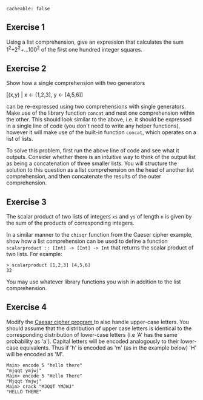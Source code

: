 ```
cacheable: false
```


## Exercise 1

Using a list comprehension, give an expression that calculates the sum
1<sup>2</sup>+2<sup>2</sup>+...100<sup>2</sup> of the first one hundred integer squares.

## Exercise 2

Show how a single comprehension with two generators

[(x,y) | x <- [1,2,3], y <- [4,5,6]]

can be re-expressed using two comprehensions with single generators. Make use of the library function `concat` and nest one comprehension within the other. This should look similar to the above, i.e. it should be expressed in a single line of code (you don't need to write any helper functions), however it will make use of the built-in function `concat`, which operates on a list of lists.

To solve this problem, first run the above line of code and see what it outputs. Consider whether there is an intuitive way to think of the output list as being a concatenation of three smaller lists. You will structure the solution to this question as a list comprehension on the head of another list comprehension, and then concatenate the results of the outer comprehension.

## Exercise 3

The scalar product of two lists of integers  `xs` and  `ys` of
length  `n` is given by the
sum of the products of corresponding integers.

In a similar manner to the `chisqr` function
from the Caeser cipher example, show how a list comprehension
can be used to define a function   `scalarproduct :: [Int] -> [Int] -> Int` that returns the scalar product of two lists.  For example:

<pre><code class="haskell">> scalarproduct [1,2,3] [4,5,6]
32</code></pre>

You may use whatever library functions you wish in addition to the list comprehension.

## Exercise 4

Modify the [Caesar cipher program ](/~tmullen/plp/caesar.hs) to also handle upper-case letters. You should assume that the distribution of upper case letters is identical to the corresponding distribution of lower-case letters (i.e 'A' has the same probability as 'a'). Capital letters will be encoded analogously to their lower-case equivalents. Thus if 'h' is encoded as 'm' (as in the example below) 'H' will be encoded as 'M'.

    Main> encode 5 "hello there"
    "mjqqt ymjwj"
    Main> encode 5 "Hello There"
    "Mjqqt Ymjwj"
    Main> crack "MJQQT YMJWJ"
    "HELLO THERE"
